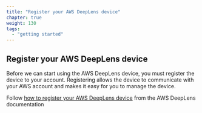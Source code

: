 ```yaml
---
title: "Register your AWS DeepLens device"
chapter: true
weight: 130
tags:
  - "getting started"
---
```


## Register your AWS DeepLens device

Before we can start using the AWS DeepLens device, you must register the device to your account. Registering allows the device to communicate with your AWS account and makes it easy for you to manage the device.

Follow [how to register your AWS DeepLens device](https://docs.aws.amazon.com/deeplens/latest/dg/deeplens-getting-started-register.html) from the AWS DeepLens documentation

